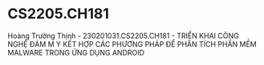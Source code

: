 # CS2205.CH181
Hoàng Trường Thịnh - 230201031.CS2205.CH181 - TRIỂN KHAI CÔNG NGHỆ ĐÁM M Y KẾT HỢP CÁC PHƯƠNG PHÁP ĐỂ PHÂN TÍCH PHẦN MỀM MALWARE TRONG ỨNG DỤNG ANDROID

